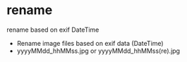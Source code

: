 # rename
rename based on exif DateTime

- Rename image files based on exif data (DateTime)
- yyyyMMdd_hhMMss.jpg or yyyyMMdd_hhMMss(re).jpg
